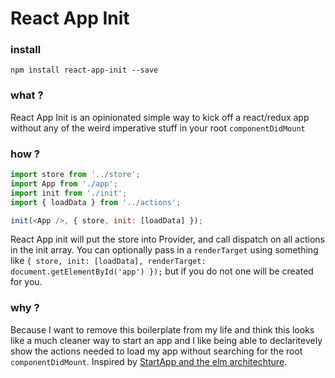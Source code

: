 # React App Init

### install
`npm install react-app-init --save`

### what ?
React App Init is an opinionated simple way to kick off a react/redux app without any of the weird imperative stuff in your root `componentDidMount`

### how ? 
```js
import store from '../store';
import App from './app';
import init from './init';
import { loadData } from '../actions';

init(<App />, { store, init: [loadData] });
```

React App init will put the store into Provider, and call dispatch on all actions in the init array. You can optionally pass in a `renderTarget` using something like `{ store, init: [loadData], renderTarget: document.getElementById('app') });` but if you do not one will be created for you.

### why ? 

Because I want to remove this boilerplate from my life and think this looks like a much cleaner way to start an app and I like being able to declaritevely show the actions needed to load my app without searching for the root `componentDidMount`. Inspired by <a href="https://github.com/evancz/start-app/blob/master/src/StartApp.elm#L67">StartApp and the elm architechture</a>.
